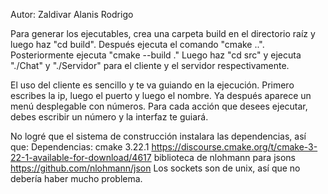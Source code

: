 Autor: Zaldivar Alanis Rodrigo

Para generar los ejecutables, crea una carpeta build en el directorio raíz
y luego haz "cd build". Después ejecuta el comando "cmake ..".
Posteriormente ejecuta "cmake --build ."
Luego haz "cd src" y ejecuta "./Chat" y "./Servidor" para el cliente y el
servidor respectivamente.

El uso del cliente es sencillo y te va guiando en la ejecución.
Primero escribes la ip, luego el puerto y luego el nombre.
Ya después aparece un menú desplegable con números. Para cada acción que desees
ejecutar, debes escribir un número y la interfaz te guiará.

No logré que el sistema de construcción instalara las dependencias, así que:
Dependencias:
    cmake 3.22.1 https://discourse.cmake.org/t/cmake-3-22-1-available-for-download/4617
    biblioteca de nlohmann para jsons https://github.com/nlohmann/json
    Los sockets son de unix, así que no debería haber mucho problema.
